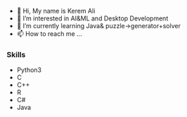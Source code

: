 - 👋 Hi, My name is Kerem Ali
- 👀 I’m interested in AI&ML and Desktop Development
- 🌱 I’m currently learning Java& puzzle->generator+solver
- 📫 How to reach me ...

<!---
Kerem-Ali/Kerem-Ali is a ✨ special ✨ repository because its `README.md` (this file) appears on your GitHub profile.
You can click the Preview link to take a look at your changes.
--->

### Skills
- Python3
- C
- C++
- R
- C#
- Java

